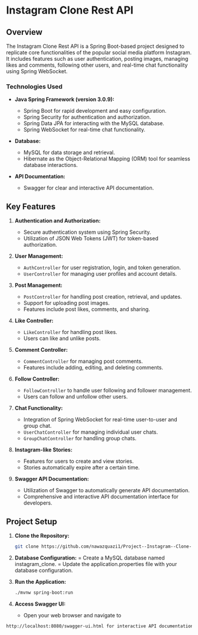 # Instagram Clone Rest API

## Overview

The Instagram Clone Rest API is a Spring Boot-based project designed to replicate core functionalities of the popular social media platform Instagram. It includes features such as user authentication, posting images, managing likes and comments, following other users, and real-time chat functionality using Spring WebSocket.

### Technologies Used

- **Java Spring Framework (version 3.0.9):**
  - Spring Boot for rapid development and easy configuration.
  - Spring Security for authentication and authorization.
  - Spring Data JPA for interacting with the MySQL database.
  - Spring WebSocket for real-time chat functionality.

- **Database:**
  - MySQL for data storage and retrieval.
  - Hibernate as the Object-Relational Mapping (ORM) tool for seamless database interactions.

- **API Documentation:**
  - Swagger for clear and interactive API documentation.

## Key Features

1. **Authentication and Authorization:**
   - Secure authentication system using Spring Security.
   - Utilization of JSON Web Tokens (JWT) for token-based authorization.

2. **User Management:**
   - `AuthController` for user registration, login, and token generation.
   - `UserController` for managing user profiles and account details.

3. **Post Management:**
   - `PostController` for handling post creation, retrieval, and updates.
   - Support for uploading post images.
   - Features include post likes, comments, and sharing.

4. **Like Controller:**
   - `LikeController` for handling post likes.
   - Users can like and unlike posts.

5. **Comment Controller:**
   - `CommentController` for managing post comments.
   - Features include adding, editing, and deleting comments.

6. **Follow Controller:**
   - `FollowController` to handle user following and follower management.
   - Users can follow and unfollow other users.

7. **Chat Functionality:**
   - Integration of Spring WebSocket for real-time user-to-user and group chat.
   - `UserChatController` for managing individual user chats.
   - `GroupChatController` for handling group chats.

8. **Instagram-like Stories:**
   - Features for users to create and view stories.
   - Stories automatically expire after a certain time.

9. **Swagger API Documentation:**
   - Utilization of Swagger to automatically generate API documentation.
   - Comprehensive and interactive API documentation interface for developers.

## Project Setup

1. **Clone the Repository:**
   ```bash
   git clone https://github.com/nawazquazi1/Project--Instagram--Clone--Rest--Api--SpringBoot.git

 2. **Database Configuration:**
    = Create a MySQL database named instagram_clone. 
    = Update the application.properties file with your database configuration.  

3. **Run the Application:**
   ```bash
   ./mvnw spring-boot:run

4. **Access Swagger UI:**
   - Open your web browser and navigate to
 ```bash
 http://localhost:8080/swagger-ui.html for interactive API documentation.
